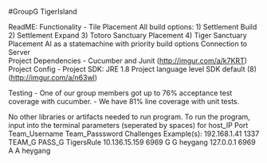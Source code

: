 #GroupG TigerIsland


ReadME: 
Functionality         - Tile Placement
                          All build options:
                                1) Settlement Build
                                2) Settlement Expand
                                3) Totoro Sanctuary Placement
                                4) Tiger Sanctuary Placement
                          AI as a statemachine with priority build options
                          Connection to Server       
Project Dependencies  - Cucumber and Junit (http://imgur.com/a/k7KRT)
Project Config        - Project SDK: JRE 1.8
                        Project language level SDK default (8)
                        (http://imgur.com/a/n63wl)
                       
Testing                - One of our group members got up to 76% acceptance test coverage with cucumber.
                       - We have 81% line coverage with unit tests.
     
                        
No other libraries or artifacts needed to run program. 
To run the program, input into the terminal parameters (seperated by spaces) for host_IP Port Team_Username Team_Passsword Challenges
Example(s): 192.168.1.41 1337 TEAM_G PASS_G TigersRule
            10.136.15.159 6969 G G heygang
            127.0.0.1 6969 A A heygang
